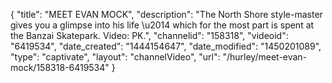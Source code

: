 {
    "title": "MEET EVAN MOCK",
    "description": "The North Shore style-master gives you a glimpse into his life \u2014 which for the most part is spent at the Banzai Skatepark. Video: PK.",
    "channelid": "158318",
    "videoid": "6419534",
    "date_created": "1444154647",
    "date_modified": "1450201089",
    "type": "captivate",
    "layout": "channelVideo",
    "url": "\/hurley\/meet-evan-mock\/158318-6419534"
}